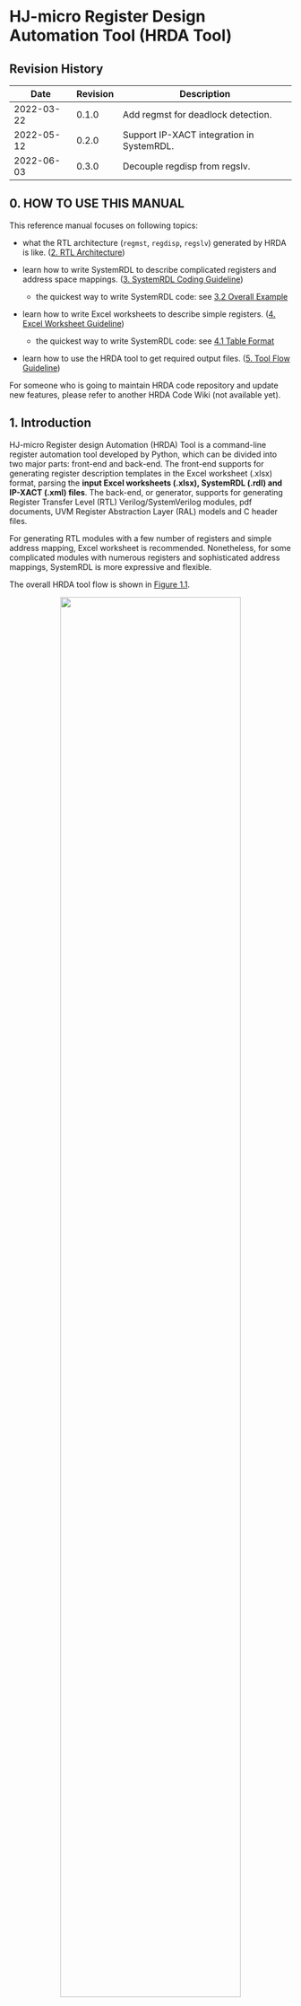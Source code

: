 # **HJ-micro Register Design Automation Tool (HRDA Tool)**

## **Revision History**

| Date       | Revision | Description                               |
| ---------- | -------- | ----------------------------------------- |
| 2022-03-22 | 0.1.0    | Add regmst for deadlock detection.        |
| 2022-05-12 | 0.2.0    | Support IP-XACT integration in SystemRDL. |
| 2022-06-03 | 0.3.0    | Decouple regdisp from regslv.             |

<div STYLE="page-break-after: always;"></div>

## **0. HOW TO USE THIS MANUAL**

This reference manual focuses on following topics:

- what the RTL architecture (`regmst`, `regdisp`, `regslv`) generated by HRDA is like. ([2. RTL Architecture](#2-rtl-architecture))

- learn how to write SystemRDL to describe complicated registers and address space mappings. ([3. SystemRDL Coding Guideline](#3-systemrdl-coding-guideline))

  - the quickest way to write SystemRDL code: see [3.2 Overall Example](#32-overall-example)

- learn how to write Excel worksheets to describe simple registers. ([4. Excel Worksheet Guideline](#4-excel-worksheet-guideline))

  - the quickest way to write SystemRDL code: see [4.1 Table Format](#41-table-format)

- learn how to use the HRDA tool to get required output files. ([5. Tool Flow Guideline](#5-tool-flow-guideline))

For someone who is going to maintain HRDA code repository and update new features, please refer to another HRDA Code Wiki (not available yet).

<div style="page-break-after: always;"></div>

## **1. Introduction**

HJ-micro Register design Automation (HRDA) Tool is a command-line register automation tool developed by Python, which can be divided into two major parts: front-end and back-end. The front-end supports for generating register description templates in the Excel worksheet (.xlsx) format, parsing the **input Excel worksheets (.xlsx), SystemRDL (.rdl) and IP-XACT (.xml) files**. The back-end, or generator, supports for generating Register Transfer Level (RTL) Verilog/SystemVerilog modules, pdf documents, UVM Register Abstraction Layer (RAL) models and C header files.

For generating RTL modules with a few number of registers and simple address mapping, Excel worksheet is recommended. Nonetheless, for some complicated modules with numerous registers and sophisticated address mappings, SystemRDL is more expressive and flexible.

The overall HRDA tool flow is shown in [Figure 1.1](#pics_tool_flow).

<span id="pics_tool_flow"></span>
<center>
    <img src="docs/pics/tool_flow.svg" width="80%">
    <div style="display: inline-block;
        color: #999;
        padding: 5px;">Figure 1.1 HRDA tool flow
    </div>
</center>

<div style="page-break-after: always;"></div>

### **1.1 Register Template Generator**

The template generator provide convenience for designers who edit Excel worksheets. It generates several template tables including basic register definitions such as name, width, address offset, field definitions, etc., in one worksheet. Designers can refer to these templates and modify them to meet their own requirements.

See template format in [Figure 4.1](#pics_excel_temp_cn), [Figure 4.2](#pics_excel_temp_en).

### **1.2 Parser**

#### **1.2.1 Excel Parser**

The Excel parser check all Excel worksheets provided by the designer, including basic format and design rules, and then converts the parsed register specification model into SystemRDL code, which will be submitted to the `SystemRDL Compiler` later. Intermediate SystemRDL code generation also allows the designer to add more complicated features supported by SystemRDL.

To learn what rules are checked and how to write an acceptable Excel worksheet, see [4. Excel Worksheet Guideline](#4-excel-worksheet-guideline). Once any rule is violated, Excel parser will raise error message and indicate where error occurs.

#### **1.2.2 SystemRDL Parser/Compiler**

SystemRDL parser relies on an open-source project [SystemRDL Compiler](https://github.com/SystemRDL/systemrdl-compiler). SystemRDL Compiler is able to parse, compile, elaborate and check SystemRDL files followed by [SystemRDL 2.0 Specification](https://www.accellera.org/images/downloads/standards/systemrdl/SystemRDL_2.0_Jan2018.pdf) to generate a traversable and hierarchical register model as a Python object. Its basic workflow is shown in [Figure 1.2](#pics_systemrdl_compiler).

<span id="pics_systemrdl_compiler"></span>
<center>
    <img src="docs/pics/systemrdl_compiler.svg" width="80%">
    <div style="display: inline-block;
    color: #999;
    padding: 5px;">Figure 1.2 SystemRDL compiler workflow </div>
</center>

Simple example:

```systemrdl
reg my_reg_t {
    field {} f1;
    field {} f2;
};

addrmap top {
    my_reg_t A[4];
    my_reg_t B;
};
```

Once compiled, the register model can be described like this:

<span id="pics_systemrdl_compiler"></span>
<center>
    <img src="docs/pics/rdlcompiler_ex1.svg" width="80%">
    <div style="display: inline-block;
    color: #999;
    padding: 5px;">Figure 1.3 hierarchical register model</div>
</center>

The hierarchical register model bridges the front-end and the back-end of HRDA. The front-end parser ultimately generates this model, and everything in the back-end is based on it after some pre-processing.

For a detailed description of this model, see SystemRDL Compiler Documentation : <https://systemrdl-compiler.readthedocs.io/en/stable/index.html>

#### **1.2.3 IP-XACT Importer**

The IP-XACT importer relies on an open-source project [PeakRDL-ipxact](https://github.com/SystemRDL/peakrdl-ipxact), and involves the ability to translate from IP-XACT data exchange document format to a SystemRDL register model.

Importing IP-XACT definitions can occur at any point alongside normal SystemRDL file compilation. When an IP-XACT file is imported, the register description is loaded into the SystemRDL register model as if it were an `addrmap` component declaration. Once imported, the IP-XACT contents can be used as-is, or referenced from another SystemRDL file.

### **1.3 Generator**

#### **1.3.1 Model Preprocessor**

The preprocessor traverse the register model compiled by the front-end, during which it modifies and double-check some node properties related to RTL generation.

To be more concrete:

- insert *hdl_path_slice* properties for each `field` instance
- complement user-defined properties for instances
  - *hj_genmst*
  - *hj_genslv*
  - *hj_gendisp*
  - *hj_flatten_addrmap*
  - *hj_use_abs_addr*
- check whether there are illegal assignments and try to fix some wrong property assignments
- filter some instances by assigning *ispresent = false*, thus the UVM RAL model won't consists of them
- complement RTL module names of all `addrmap` instances

#### **1.3.2 RTL Generator**

The RTL Generator is the core functionality of HRDA. It traverses the preprocessed register model and generate RTL code in Verilog/SystemVerilog format.

For the detailed architecture, see [2. RTL Architecture](#2-rtl-architecture).

#### **1.3.3 HTML Generator**

The HTML generator relies on an open-source project [PeakRDL-html](https://github.com/SystemRDL/peakrdl-html). It is able to generate address space documentation HTML file from the preprocessed register model. A simple example of exported HTML is shown in [Figure 1.4](#pics_html_ex).

<span id="pics_html_ex"></span>
<center>
    <img src="docs/pics/html_ex.png" width="80%">
    <div style="display: inline-block;
    color: #999;
    padding: 5px;">Figure 1.4 HTML document example</div>
</center>

------------------------------

**Warning:** Once there are numerous registers, such as tens of thousands, the generation process and the response the generated HTML page will be very slow and stuck at the loading process.

------------------------------

#### **1.3.4 PDF Generator**

(TO BE DONE)

#### **1.3.5 UVM RAL Generator**

The export of the UVM register model relies on an open-source project [PeakRDL-uvm](https://github.com/SystemRDL/peakrdl-uvm).

#### **1.3.6 C Header Generator**

(TO BE DONE)

<div style="page-break-after: always;"></div>

## **2. RTL Architecture**

Control and status regsiters are distributed all around the chip in different subsystems, such as Network-on-chip (NoC), PCIe, MMU, SoC interconnect, Generic Interrupt Controller, etc. Not only hardware logic inside the respective subsystem, but also software needs to access them via system bus. HRDA provides a unified RTL architecture to make all these registers accessible by hardware, and software, namely visible to Application Processors (APs). All RTL modules generated by HRDA tool ultimately forms a network where each subsystem designer occupies one or more register trees (see more details in [2.1 Register Network](#21-register-network)).

<div style="page-break-after: always;"></div>

### **2.1 Register Network**

Register Network, or `reg_network`, is a multi-root hierarchical network. A typical network architecture is shown in [Figure 2.1](#pics_reg_network).

<span id="pics_reg_network"></span>
<center>
    <img src="docs/pics/reg_network.svg"><br>
    <div style="display: inline-block;
    color: #999;
    padding: 5px;">Figure 2.1 register network architecture</div>
</center>

The entire network consists of many Register Tree (`reg_tree`) modules generated by HRDA which may connect to upstream interconnect unit, such as ARM NIC-450 Non-coherent Interconnect. The number of `reg_tree` modules determines the number of interface the upstream interconnect forwards.

Register Access Master, or `regmst`, is the root of a `reg_tree`. It converts `APB` interface to Register Native Access Interface (`reg_native_if`). See more details in [2.2 Register Native Access Interface (reg_native_if)](#22-register-native-access-interface-reg_native_if). Designers can delicately write SystemRDL files to construct multiple `reg_tree` modules, and connect them to upstream NIC-450 to support concurrent register access between different `reg_tree`.

There are some submodules in `reg_tree`:

- Register Access Master (`regmst`): a module generated by HRDA that serves as the root node of `reg_tree`. It is responsible for transfer reception from upstream interconnect and transfer forwarding to downstream modules (actually `regdisp`), and monitoring child node status as well. See more details in [2.3 Register Access Master (regmst)](#23-register-access-master-regmst).

- Register Dispatcher (`regdisp`): a module generated by HRDA that selectively dispatches transactions from upstream `reg_native_if` to one or more downstream `reg_native_if` by absolute address or base offset. `regdisp` modules can be chained to serve as child nodes (but not terminal nodes) in `reg_tree`. See more details in [2.4 Register Dispatcher (regdisp)](#24-register-dispatcher-regdisp)

- Register Access Slave (`regslv`): a module generated by HRDA that contains all **internal** registers described in SystemRDL. According to design and generation principles, `regslv` modules can only be connected to `regdisp` and serve as terminal nodes in `reg_tree`. If some registers are declared to be **external** in SystemRDL, `regslv` won't generate their RTL code. See more details in [2.5 Register Access Slave (regslv)](#25-register-access-slave-regslv).

- 3rd party IP: registers in other 3rd party IPs can also be accessed by connecting themselves to `reg_tree` via `reg_native_if`. According to design and generation principles, 3rd party IPs can only be connected to `regdisp` nodes and serve as terminal nodes in `reg_tree`.

- Memory: in some situations, memory is used to implement logical registers. External memories can be mapped to the register address space and integrated into the unified management of `reg_network` via `reg_native_if`, at which point the system bus sees no difference in the behavior of memory accesses and register accesses. Memories can only be connected to `regdisp` and serve as terminal nodes in `reg_tree`.

All modules above is corresponding to some components defined in the SystemRDL description written by designers, and their relationship can be found in [3. SystemRDL Coding Guideline](#3-systemrdl-coding-guideline).

------------------------------

**Note:** `reg_network` and `reg_tree` are not the RTL code generation boundry. In other words, there is not a wrapper of `reg_network` and `reg_tree` (but maybe HDRA will implement `reg_tree` wrapper generation in a future release). For now, only separate `regmst`, `regdisp`, `regslv` and bridge components will be generated, so it all depends on designers how to connect `reg_tree` (`regmst` and `regslv`) to the upstream interconnect unit such as NIC-450.

------------------------------

### **2.2 Register Native Access Interface (reg_native_if)**

Typically, except that the upstream interface of `regmst` is `APB`, every module is connected into the register network as a child node in `reg_tree` via Register Native Access Interface (`reg_native_if`). `reg_natvie_if` is used under following circumstances in `reg_network`:

- `regmst <-> regdisp`

- `regdisp <-> regdisp`

- `regdisp <-> regslv`

- `regdisp <-> 3rd party IP`

- `regdisp <-> memory`

All signals are listed in [Table 2.2](#table_rni_def):

<span id="table_rni_def"></span>
| Signal Name | Direction | Width | Description |
| ----------- | --------- | ----- | ----------- |
| req_vld | input from upstream, output to downsream | 1 | request valid |
| ack_vld | output to upstream, input from downsream | 1 | acknowledgement valid |
| addr | input from upstream, output to downsream | BUS_ADDR_WIDTH | address |
| wr_en | input from upstream, output to downsream | 1 | write enable |
| rd_en | input from upstream, output to downsream | 1 | read enable |
| wr_data | input from upstream, output to downsream | BUS_DATA_WIDTH | write data |
| rd_data | output to upstream, input from downsream | BUS_DATA_WIDTH | read data |
<center>
    <div style="display: inline-block;
        color: #999;
        padding: 5px;">Table 2.2 reg_native_if signal definitions
    </div>
</center>

where `BUS_ADDR_WIDTH` defaults to 64 bit, and `BUS_DATA_WIDTH` defaults to 32 bit.

As mentioned before, `reg_native_if` can be forwarded to connect external memories or 3rd party IPs which serve as terminal nodes in `reg_tree`. The following [2.2.1 Write Transaction](#221-write-transaction) and [2.2.2 Read Transaction](#222-read-transaction) sections show basic transaction sequences to help designers integrate modules and connect wires.

For one read or write transaction, **`ack_vld` is not allowed to be asserted by downstream modules before `req_vld` is asserted**.

#### **2.2.1 Write Transaction**

There are two methods for write transactions. One is with no wait state: `ack_vld` is asserted once `req_vld` and `wr_en` raises. The other is with one or more wait states: `ack_vld` is asserted after `req_vld` and `wr_en` have raised for more than one cycles. `req_vld`, `addr`, `wr_en` and `wr_data` should be valid at the same cycle, and are valid for **only one cycle**.

<span id="pics_rni_write_trans_1"></span>
<center>
    <img src="docs/pics/reg_native_if/write_trans_1.svg"><br>
    <div style="display: inline-block;
        color: #999;
        padding: 5px;">Figure 2.3 write transaction with no wait state
    </div>
</center>

<span id="pics_rni_write_trans_2"></span>
<center>
    <img src="docs/pics/reg_native_if/write_trans_2.svg"><br>
    <div style="display: inline-block;
        color: #999;
        padding: 5px;">Figure 2.4 write transaction with one or more wait states
    </div>
</center>

#### **2.2.2 Read Transaction**

There are two methods for read transactions. One is with no wait state: `ack_vld` is asserted and `rd_data` are valid once `req_vld` and `rd_en` raises. The other is with one or more wait states: `ack_vld` is asserted after `req_vld` and `rd_en` have raised for more than one cycles. `req_vld`, `addr`, `rd_en` should be valid at the same cycle, and are valid for **only one cycle**.

<span id="pics_rni_read_trans_1"></span>
<center>
    <img src="docs/pics/reg_native_if/read_trans_1.svg"><br>
    <div style="display: inline-block;
        color: #999;
        padding: 5px;">Figure 2.5 read transaction with no wait state
    </div>
</center>

<span id="pics_rni_read_trans_2"></span>
<center>
    <img src="docs/pics/reg_native_if/read_trans_2.svg"><br>
    <div style="display: inline-block;
    color: #999;
    padding: 5px;">Figure 2.6 read transaction with one or more wait states
</div>
</center>

### **2.3 Register Access Master (regmst)**

The top-level (root) `addrmap` instance in SystemRDL corresponds to a `regmst` module, and the RTL module name (also file name) is `regmst_<suffix>`, where `<suffix>` is instance name of root `addrmap` in SystemRDL.

If input files are Excel worksheets only, all of them will be converted to SystemRDL and an extra top-level (root) `addrmap` will be automatically generated, the instance name is `excel_top` or assigned by `-m/--module` option (see [5.2 Command Options and Arguments](#52-command-options-and-arguments)).

`regmst` is the root node of `reg_tree`, and is responsible for monitoring all downstream nodes. [Figure 2.7](#pics_regmst_rtl_infra) shows the architecture of `regmst`.

<span id="pics_regmst_rtl_infra"></span>
<center>
    <img src="docs/pics/regmst_rtl_infra.svg">
    <div style="display: inline-block;
        color: #999;
        padding: 5px;">Figure 2.7 regmst architecture
    </div>
</center>

`regmst` bridges SoC-level interconnect (`APB` now) and `reg_native_if`. `addr_decoder` decodes the **absolute address** from `APB` interface and `mst_fsm` launches the access request to downstream modules (actually `regdisp`).

Then `regmst` starts a timer. If a timeout event occurs in waiting for response from downstream modules, `regmst` responds to the upstream interconnect with `PREADY` and `PSLVERR` asserted, and with fake data `0xdead_1eaf` if it is a read transaction, and aseerts an interrupt to report the timeout event. Meanwhile, unresponded request information is logged in local registers of `regmst` and software is able to determine the problematic module by reading them. Software also can assert soft reset by writing to the soft-reset register, which results in `regmst` broadcasting a synchronous reset signal to all downstream modules so that all sequential logic (FSM in `regslv`, all flip-flops, bridge components, etc.) can be reset to prevent `reg_tree` from being stuck in waiting for response (`ack_vld`).

`regmst` module does not support outstanding transactions, so the process logic is quite straitforward:

  1. Once receiving a APB transaction, `addr_decoder` in `regmst` decodes the **absolute address** to determine whether current access belongs to its downstream modules

  2. `regmst` forwards access to the downstream `regdisp` module, then waits for response (`ack_vld`), and starts a timer as well.

     - If downstream modules responds with `ack_vld` asserted in `reg_native_if`, `regmst` responds to the upstream interconnect with `PREADY` asserted in `APB` interface, then `mst_fsm` resets timer and returns to idle state.

     - If a timeout event occurs, `regmst` logs current address, finishes the transaction with `PREADY` and `PSLVERR` asserted, and returns fake data if it is a read transaction, and asserts the interrupt signal.

     - Software sets the soft-reset register inside `regmst` which then asserts global synchronous reset signal to all downstream modules.

With regard to clock domain, `regmst` runs on the register native domain (typically 50MHz).

[Table 2.8](#table_regmst_ports) shows port definitions of `regmst`.

// TODO
<span id="table_regmst_ports"></span>
|    Port     | Direction | Width | Description |
| ----------- | --------- | ----- | ----------- |
<center>
    <div style="display: inline-block;
        color: #999;
        padding: 5px;">Table 2.8 regmst port definition
    </div>
</center>

### **2.4 Register Dispatcher (regdisp)**

The immediate sub-addrmap instance of root `addrmap` or any `addrmap` instance which is assigned *hj_gendisp = true* corresponds to a `regdisp` module, and the RTL module name (also file name) is `regdisp_<suffix>`, where `<suffix>` is current `addrmap` instance name in SystemRDL.

`regdisp` is responsible for one-to-many access request dispatch like an inverse multiplexor, and it is **the only module in `reg_tree` that can connect multiple downstream modules which may be `regslv` modules implementing internal registers, 3rd party IPs, external memories or another `regdisp` module via `reg_native_if`**. [Figure 2.9](#pics_regdisp_rtl_infra) shows the architecture of `regdisp`.

<span id="pics_regdisp_rtl_infra"></span>
<center>
    <img src="docs/pics/regdisp_rtl_infra.svg"><br>
    <div style="display: inline-block;
        color: #999;
        padding: 5px;">Figure 2.9 regdisp architecture
    </div>
</center>

As [Figure 2.9](#pics_regdisp_rtl_infra) shows, `regdisp` has additional optional functionalities based on design requirements described in SystemRDL by explicitly assigning user-defined properties such as *hj_use_abs_addr*, *hj_use_upstream_ff*, *hj_use_backward_ff* in `addrmap` components (see [3.1.10 Addrmap Component](#3110-addrmap-component)):

- Convert absolute address to base offset in `reg_native_if::addr` (assign *hj_use_abs_addr = false* in current `addrmap` representing for `regdisp`)

  - If base address of the downstream module is aligned, simply clip several high bits of `addr`. For example,

    ```verilog
    // cut 48 higher bits and reserve only 16 lower bits
    assign  downstream__addr_pre[0] = {48'b0, downstream__addr_imux[0]][15:0]};
    ```

  - Otherwise, generate a subtractor. For example,

    ```verilog
    // base address is 0x20c
    assign  downstream__addr_pre[0] = downstream__addr_imux[0] - 64'h20c;
    ```

- Insert DFFs alongside the forward datapath of `reg_native_if` (assign *hj_use_upstream_ff = true* in immediate sub-addrmap of current `addrmap` representing for `regdisp`)

- Insert a DFF alongside the backward datapath of `reg_native_if` (assign *hj_use_backward_ff = true* in current `addrmap` representing for `regdisp`)

With regard to clock domain, `regdisp` runs on the register native domain (typically 50MHz).

[Table 2.10](#table_regdisp_ports) shows port definitions of `regdisp`.

<span id="table_regdisp_ports"></span>
|    Port             | Direction | Width | Description |
| ------------------  | --------- | ----- | ----------- |
| upstream__req_vld   | input     | 1 |
| upstream__ack_vld   | output    | 1 |
| upstream__wr_en     | input     | 1 |
| upstream__rd_en     | input     | 1 |
| upstream__addr      | input     | BUS_ADDR_WIDTH |
| upstream__wr_data   | input     | BUS_DATA_WIDTH |
| upstream__rd_data   | output    | BUS_DATA_WIDTH |
| downstream__req_vld | output    | 1 |
| downstream__ack_vld | input     | 1 |
| downstream__wr_en   | output    | 1 |
| downstream__rd_en   | output    | 1 |
| downstream__addr    | output    | BUS_ADDR_WIDTH |
| downstream__wr_data | output    | BUS_DATA_WIDTH |
| downstream__rd_data | input     | BUS_DATA_WIDTH |
<center>
    <div style="display: inline-block;
        color: #999;
        padding: 5px;">Table 2.10 regdisp port definition
    </div>
</center>

### **2.5 Register Access Slave (regslv)**

`regslv` modules are used to implement internal registers. Any `addrmap` instance which is assigned *hj_genslv = true* or an Excel worksheet corresponds to a `regslv` module, and the RTL module name (also file name) is `regslv_<suffix>`, where `<suffix>` is the `addrmap` instance name in SystemRDL or Excel worksheet name.

[Figure 2.11](#pics_regslv_rtl_infra) shows the architecture of `regslv`.

<span id="pics_regslv_rtl_infra"></span>
<center>
    <img src="docs/pics/regslv_rtl_infra.svg"><br>
    <div style="display: inline-block;
        color: #999;
        padding: 5px;">Figure 2.11 regslv architecture
    </div>
</center>

`regslv` is the terminal node in `reg_tree` and its immediate parent node is `regdisp`, so it does not forward any interface. Designers should use `regdisp` if they want to forward interface to 3rd party IPs or external memories.

[Table 2.12](#table_regdisp_ports) shows port definition of `regslv`.

// TODO
<span id="table_regslv_ports"></span>
|    Port     | Direction | Width | Description |
| ----------- | --------- | ----- | ----------- |
<center>
    <div style="display: inline-block;
        color: #999;
        padding: 5px;">Table 2.12 regslv port definition
    </div>
</center>

#### **2.5.1 slv_fsm**

`slv_fsm` is a finite state machine (FSM) that copes with transactions dispatched from the upstream `regdisp` module and controls read and write access to internal registers. Its operating states are shown in [Figure 2.13](#pics_slv_state).

// TODO
<span id="pics_slv_state"></span>
<center>
    <img src="">
    <div style="display: inline-block;
        color: #999;
        padding: 5px;">Table 2.12 regslv port definition
    </div>
</center>

#### **2.5.2 addr_decoder**

// FIXME

```verilog
always_comb begin
    reg_sel = {REG_NUM{1'b0}};
    dummy_reg = 1'b0;
    unique casez (regfile_addr)
        64'h0:reg_sel[0] = 1'b1;
        64'h4:reg_sel[1] = 1'b1;
        default: dummy_reg = 1'b1;
    endcase
end
```

#### **2.5.4 split_mux**

// FIXME

`split_mux` is a one-hot multiplexor with a parameter to specify `group_size`. When number of input candidcates exceed `group_size`, a two-level multiplexor network is constructed and DFFs are inserted between two levels to improve timing performance.

#### **2.5.5 snapshot module**

// FIXME

#### **2.5.6 value_deliver**

// FIXME

### **2.6 Register and Field**

// FIXME

`field` is the structural component at the lowest level. The `field` architecture is shown in [Figure 2.14](#pics_field_rtl_infra).

<span id="pics_field_rtl_infra"></span>
<center>
    <img src="docs/pics/field_rtl_infra.svg">
    <div style="display: inline-block;
        color: #999;
        padding: 5px;">Figure 2.14 field architecture
    </div>
</center>

The `field` module implements hardware and software access types defined in Excel worksheets and SystemRDL.

`sw_ctrl` unit corresponds to software access (read and write) types in Excel worksheets and SystemRDL. It uses software access signals from `slv_fsm` in `regslv`, which are initially forwarded by `reg_native_if` from upstream modules.

All supported software access types are listed in [Table 2.15](#table_sw_acc_prop). `field` can be readable and writeable, write only once, and has some read or write side-effects on software behavior. Additionally, *alias* and *shared* property in SystemRDL can be used to describe `reg` if designers wants to generate registers with more than one software address locations and access types but only one physical implementation. If *alias* or *shared* property is assigned in SystemRDL, a corresponding number of software control (`sw_ctrl`) units will be generated. So for simple register description without *alias* or *shared* property, there is only one `sw_ctrl` unit.

<span id="table_sw_acc_prop"></span>
| Software Access Type | Description                     |
| -------------------- | ------------------------------- |
| RO                   | read only                       |
| RW                   | read and write                  |
| RW1                  | read and write once after reset |
| WO                   | write only                      |
| W1                   | write once after reset          |
| RCLR                 | clear on read                   |
| RSET                 | set on read                     |
| WOCLR                | write 1 to clear                |
| WOSET                | write 1 to set                  |
| WOT                  | write 1 to toggle               |
| WZS                  | write 0 to set                  |
| WZC                  | write 0 to clear                |
| WZT                  | write 0 to toggle               |
<center>
    <div style="display: inline-block;
        color: #999;
        padding: 5px;">Table 2.15 supported software access (read and write) types
    </div>
</center>

`hw_ctrl` unit corresponds to hardware access types in Excel worksheets and SystemRDL. It simply uses `hw_pulse` and `hw_value` for hardware access, and these two signals also appear in `regslv` module port declaration if the `field` instance they belong to are writeable on hardware behavior.

All supported hardware access types are listed in [Table 2.16](#table_hw_acc_prop).

<span id="table_hw_acc_prop"></span>
| Hardware Access Type | Description                                 |
| -------------------- | ------------------------------------------- |
| RO | read only, thus `hw_pulse` and `hw_value` are not generated as `regslv` module ports |
| RW | read, and write when `hw_pulse` is asserted |
| CLR | bitwise clear, and `hw_pulse` input is ignored |
| SET | bitwise set, and `hw_pulse` input is ignored |
<center>
    <div style="display: inline-block;
        color: #999;
        padding: 5px;">Table 2.16 supported software access (read and write) types
    </div>
</center>

All supported sodtware and hardware access types also can be found in a generated verilog header file `xregister.vh`.

------------------------------

**Note:** `hw_pulse` and `hw_value` correspond to `<field_inst_name>__pulse` and `<field_inst_name>__next_value` as port names of `regslv`, and `field_value` corresponds to `<field_inst_name>__curr_value` as the port name of `regslv`.

------------------------------

Additionally, there are some other advanced features in SystemRDL that can be implemented and generated as RTL code. See more in [SystemRDL Coding Guideline](#systemrdl-coding-guideline).

`field` is concatenated to form `register` and mapped into address space for software access, as shown in [Figure 2.17](#pics_field_concat_reg).

// FIXME
<span id="pics_field_concat_reg"></span>
<center>
    <img src="">
    <div style="display: inline-block;
        color: #999;
        padding: 5px;">Figure 2.17 fields are concatenated to form registers
    </div>
</center>

### **2.7 Detailed Register Tree Architecture and Performance Evaluation**

// FIXME

<div style="page-break-after: always;"></div>

## **3. SystemRDL Coding Guideline**

SystemRDL is a language for the design and delivery of intellectual property (IP) products used in designs. SystemRDL semantics supports the entire life-cycle of registers from specification, model generation, and design verification to maintenance and documentation. Registers are not just limited to traditional configuration registers, but can also refer to register arrays and memories.

This chapter is based on the [SystemRDL 2.0 Specification](https://www.accellera.org/images/downloads/standards/systemrdl/SystemRDL_2.0_Jan2018.pdf). In other words, it specifies a subset of SystemRDL syntax and features to use, and some pre-defined properties under this framework. What's more significant, **except for general concepts and rules which may not be covered in [3.1 General Concepts, Rules, and Properties](#31-general-concepts-rules-and-properties) completely, HRDA Tool only interpret SystemRDL features mentioned in this chapter, namely other features are not supported and make no sense or even raise some unknown error in the tool back-end generation process**.

<div style="page-break-after: always;"></div>

### **3.1 General Concepts, Rules, and Properties**

------------------------------

**Def:** Some definition marks and conventions in this chapter:

- `[]` indicates optional parameters. For example, the value assignment is optional in the following line:

  `default property_name [= value];`

- `{}` indicates items that can be repeated zero or more times. For example, the following shows one or more universal properties can be specified for this command:

  `mnemonic_name = value [{{universal_property;}*}];`

- `*` signifies that parameter can be repeated. For example, the following line means multiple properties can be specified for this command:

  `field {[property;]*} name = value;`

------------------------------

#### **3.1.1 Component Definition**

A component in SystemRDL is the basic building block or a container which contains properties that further describe this component’s behavior. There are several structural components in SystemRDL: `field`, `reg`, `mem`, `regfile`, and `addrmap`. All structural components are supported in HRDA Tool, and their mappings to RTL module are as follows:

- `field` describes fields in registers.

- `reg` describes registers that contains many fields

- `regfile` is used to pack the same sort of registers together to make it easier to orgnize them and understand their meaning. `regfile` is also used to allocate an base address.

- `addrmap`: similar to `regfile` on packing register and allocating addresses. What's different and more important, `addrmap` defines the **RTL code generation boundary**. There are five types of `addrmap` which corresponds to `regmst`, `regdisp`, `regslv`, `3rd party IP` and no module in RTL architecture respectively, and they are distinguished by user-defined properties in HRDA (see [3.1.10 Addrmap Component](#3110-addrmap-component)).

Additionally, HRDA supports a non-structural component, `signal`. Signals are used to describe synchronous resets of `field`. But SystemRDL specification does not seem to allow direct reference to `signal` components in property assignment by their names, so HRDA implements it by assigning a string to a user-defined property named `hj_syncresetsignal`, see [3.1.5 Signal Component](#315-signal-component)) and [3.1.6 Field Component](#316-field-component).

SystemRDL components can be defined in two ways: *definitively* or *anonymously*.

- *Definitive* defines a named component type, which is instantiated in a separate statement. The definitive definition is suitable for reuse.

- *Anonymous* defines an unnamed component type, which is instantiated in the same statement. The anonymous definition is suitable for components that are used once.

A *definitive* definition of a component appears as follows.

```systemrdl
component new_component_name [#(parameter_definition [, parameter_definition]*)]
{[component_body]} [instance_element [, instance_element]*];
```

An *anonymous* definition (**and also instantiation**) of a component appears as follows.

```systemrdl
component {[component_body]} instance_element [, instance_element]*;
```

More explanations:

- `component` is one of the keywords mentioned above (`field`, `reg`, `regfile`, `addrmap`, `signal`).

- For a *definitively* defined component, `new_component_name` is the user-specified name for the component.

- For a *definitively* defined component, `parameter_definition` is the user-specified parameter as defined like this:

  ```systemrdl
  parameter_type parameter_name [= parameter_value]
  ```

  where `parameter_type` is a type reference taken from the list of SystemRDL types, `parameter_name` is a user-specified parameter name, and `parameter_value` is an expression whose resolved type should be consistent with `parameter_type`.

- For an *anonymously* defined component, `instance_element` is the description of instantiation attributes, as defined like this:

  ```systemrdl
  instance_name [{[constant_expression]}* | [constant_expression : constant_expression]][addr_alloc]
  ```

- The `component_body` is comprised of zero or more of the following.

  - Default property assignments

  - Property assignments

  - Component instantiations

  - Nested component definitions

- The first instance name of an *anonymous* definition is also used as the component type name.

- The *address allocation operators* like *stride* (`+=`), *alignment* (`%`), and *offset* (`@`) of *anonymous* instances are the same as the definitive instances. See [3.1.4.3 Address Allocation Operator](#3143-address-allocation-operator) for more information.

Components can be defined in any order, as long as each component is defined before it is instantiated. **All structural components (and signals) need to be instantiated before being generated.**

Here is an example for register definition, where the register `myReg` is a definitive definition, and the field `data` is an *anonymous* definition (also instantiation):

```systemrdl
reg myReg #(longint unsigned SIZE = 32, boolean SHARED = true) {
    regwidth = SIZE;
    shared = SHARED;
    field {} data[SIZE – 1];
};
```

For more details, see [SystemRDL 2.0 Specification](https://www.accellera.org/images/downloads/standards/systemrdl/SystemRDL_2.0_Jan2018.pdf) Chapter 5.1.1.

#### **3.1.2 Component Instantiation and Parameterization**

In a similar fashion to defining components, SystemRDL components can be instantiated in two ways.

- A *definitively* defined component is instantiated in a separate statement, as follows:

  ```systemrdl
  type_name [#(parameter_instance [, parameter_instance]*)] instance_element [, instance_element]* ;
  ```

  For example:

  ```systemrdl
  // myReg is defined before
  myReg reg_0, reg_1, reg_2;
  ```

- An *anonymously* defined component is instantiated in the statement that defines it. For example:

  ```systemrdl
  // The following code fragment shows a simple scalar field component instantiation
  field {} myField; // single bit field instance named "myField"

  // The following code fragment shows a simple array field component instantiation.
  field {} myField[8]; // 8 bit field instance named "myField"
  ```

Parameters can be overwritten during component instantiation. Here is an example:

```systemrdl
addrmap myAmap {
    myReg reg32;
    myReg reg32_arr[8];
    myReg #(.SIZE(16)) reg16;
    myReg #(.SIZE(8), .SHARED(false)) reg8;
};
```

For more details, see [SystemRDL 2.0 Specification](https://www.accellera.org/images/downloads/standards/systemrdl/SystemRDL_2.0_Jan2018.pdf) Chapter 5.1.2.

#### **3.1.3 Component Property**

In SystemRDL, components have various properties to determine their behavior. For built-in properties, there are general component properties and specific properties for each component type (`field`, `reg`, `addrmap`, etc.) in SystemRDL. Each property is associated with at least one data type (HRDA supports *boolean*, *string*, *bit*, *longint unsigned*, *accesstype*, *addressingtype*, *onreadtype*, *onwritetype*, *precedencetype*, *array*). In addition to build-in properties, SystemRDL also supports for user-defined properties, and HRDA tool pre-defines some user-defined properties to assist RTL module generation process, which are concretely specified in following chapters of each component type.

##### **3.1.3.1 Property Assignment**

A property assignment appears as follows:

```systemrdl
    property_name [= expression];
```

When expression is not specified, it is presumed the `property_name` is of type boolean and the default value is set to `true`.

For example:

```systemrdl
field myField {
    rclr; // Bool property assign, set implicitly to true
    woset = false; // Bool property assign, set explicitly to false
    name = "my field"; // string property assignment
    sw = rw; // accesstype property assignment
};
```

##### **3.1.3.2 Property Default Value**

Default values for a given property can be set within the current or any enclosing lexical scope. Any components defined in the same or enclosed lexical scope as the default property assignment shall use the default values for properties in the component not explicitly assigned in a component definition. A  specific property default value shall only be set once per scope. A default property assignment appears as follows.

```systemrdl
default property_name [= value];
```

When the value is not specified, the property shall be assigned the boolean value *true*.

For example:

```systemrdl
field {} outer_field ;
reg {
    default name = "default name";
    field {} f1; // assumes the name "default name" from above
    field { name = "new name";} f2; // name assignment overrides "default name"
    outer_field f3 ; // name is undefined, since outer_field is not
                     // defined in the scope of the default name
} some_reg;
```

##### **3.1.3.3 Dynamic Assignment**

Properties can be assigned in two ways. One is at the definition time like the example above, the other way is called *dynamic assignment* using the `->` operator. For example:

```systemrdl
reg {
    field {} f1;
    f1->name = "New name for Field 1";
} some_reg[8];

some_reg->name = "This value is applied to all elements in the array";
some_reg[3]->name = "Only applied to the 4th item in the array of 8";
```

Dynamic assignment allows the designer to overwrite or assign properties outside component definitions, thus provides much convenience for component instantiation.

##### **3.1.3.4 Supported General Properties**

All general component properties supported by HRDA are described in [Table 3.1](#table_general_prop), and other supported component-specific properties are also discussed in following chapters.

<span id="table_general_prop"></span>
| Property | Description                                                    | Type       | Dynamic Assignment |
| -------- | -------------------------------------------------------------- | ---------- | ------------------ |
| name     | Specifies a more descriptivename (for documentation purposes). | *string*   | Support            |
| desc     | Describes the component’s purpose.                             | *string*   | Support            |
<center>
    <div style="display: inline-block;
        color: #999;
        padding: 5px;">Table 3.1 all supported general component properties
    </div>
</center>

#### **3.1.4 Instance Address Allocation**

The offset of an component instance is relative to its parent component instance. If an instance is not explicitly assigned an address using address allocation operators (see [Address Allocation Operator](#3143-address-allocation-operator)), HRDA assigns the address according to the alignment and addressing mode. The address of an instance from the top-level `addrmap` is calculated by adding the instance offset and the offset of all its parent instances.

##### **3.1.4.1 Alignment**

The `alignment` property supported in `addrmap` and `regfile` components defines the byte value of which addresses of all instances inside the corresponding addressable component instance shall be a integral multiple. The value of `alignment` shall be a power of two ($2^N$) and is inherited by all child component instances. By default, instantiated components shall be aligned to a multiple of their width (e.g., the address of a 64-bit register is aligned to the next 8-byte boundary).

A simple example:

```systemrdl
regfile fifo_rfile {
    alignment = 8;
    reg {field {} a;} a; // Address of 0
    reg {field {} a;} b; // Address of 8. Normally would have been 4
};
```

##### **3.1.4.2 Addressing Mode**

The `addressing` property can only be used in `addrmap` component. There are three addressing modes: `compact`, `regalign` (default), and `fullalign`.

- `compact` specifies the components are packed tightly together but are still aligned to the `accesswidth` parameter. Examples are as follows.

```systemrdl
addrmap some_map {
    default accesswidth=32;
    addressing=compact;
    reg { field {} a; } a; // Address 0x0 - 0x3: 4 bytes
    reg { regwidth=64; field {} a; } b; // Address 0x4 - 0x7: lower 32-bit,
                                        // Address 0x8 - 0xB: higher 32-bit
                                        // starting address 0x4 tightly follows previous
                                        // reg "a"
    reg { field {} a; } c[20]; // Address 0xC  - 0xF:  Element 0
                               // Address 0x10 - 0x13: Element 1
                               // Address 0x14 - 0x17: Element 2
};
```

```systemrdl
addrmap some_map {
    default accesswidth=64;
    addressing=compact;
    reg { field {} a; } a; // Address 0x0 - 0x3: 4 bytes
    reg { regwidth=64; field {} a; } b; // Address 0x8 - 0xB:
    reg { field {} a; } c[20]; // Address 0x10 - Element 0
                               // Address 0x14 - Element 1
                               // Address 0x18 - Element 2
                               // starting address is 0x10, align to 64-bit, 4 bytes in 0xC-0xF is skipped
};
```

- `regalign` (default) specifies the components are packed in a way that each component's start address is a multiple of its size (in bytes). Array elements are aligned according to the individual element's size (this results in no gap between the array elements). This generally results in simpler address decode logic. Examples are as follows.

```systemrdl
addrmap some_map {
  default accesswidth = 32;
  addressing = regalign;
  reg { field {} a; } a; // Address 0x0
  reg { regwidth=64; field {} a; } b; // Address 0x8-0xF, align to 64-bit
  reg { field {} a; } c[20]; // Address 0x10
                             // Address 0x14 - Element 1
                             // Address 0x18 - Element 2
};
```

- `fullalign` The assigning of addresses is similar to `regalign` except for arrays. The alignment value for the first element in an array is the size in bytes of the whole array (i.e., the size of an array element multiplied by the number of elements), rounded up to nearest power of two. The second and subsequent elements are aligned according to their individual size (so there are no gaps between the array elements).

```systemrdl
addrmap some_map {
  default accesswidth = 32;
  addressing = fullalign;
  reg { field {} a; } a; // Address 0
  reg { regwidth=64; field {} a; } b; // Address 8
  reg { field {} a; } c[20]; // Address 0x80 - Element 0
                             // Address 0x84 - Element 1
                             // Address 0x88 - Element 2
                             // starting address align to 4*20=80Byte,
};
```

##### **3.1.4.3 Address Allocation Operator**

When instantiating `reg`, `regfile`, `mem`, or `addrmap`, the address
may be assigned using one of following address allocation operators.

- *offset* (`@`) : It specifies the address for the instance.

    ```systemrdl
    addrmap top {
    regfile example{
        reg some_reg {
        field {} a;
        };
        some_reg a @0x0;
        some_reg b @0x4;
        // Implies address of 8
        // Address 0xC is not implemented or specified
        some_reg c;
        some_reg d @0x10;
        };
    };
   ```

- *stride* (`+=`) : It specifies the address stride when instantiaing an array of components (controls the spacing of the components). The address stride is relative to the previous instane's address. It is only used for arrayed `addrmap`, `regfile`, `reg`, or `mem`.

    ```systemrdl
    addrmap top {
    regfile example {
        reg some_reg { field {} a; };

        some_reg a[10]; // So these will consume 40 bytes
                        // Address 0,4,8,C....

        some_reg b[10] @0x100 += 0x10; // These consume 160-12 bytes of space
                                    // Address 0x100 to 0x103, 0x110 to 0x113,....
        };
    };
    ```

- *alignment* (`%`) : It specifies the aligment of address when instantiaing a component (controls the aligment of the components like property `alignment` does). The initial address alignment is relative to the previous instance's address. `@` and `%=` are mutually exclusive per instance.

    ```systemrdl
    addrmap top {
      regfile example {
          reg some_reg { field {} a; };

          some_reg a[10]; // So these will consume 40 bytes
                          // Address 0,4,8,C....

          some_reg b[10] @0x100 += 0x10; // These consume 160-12 bytes of space
                                      // Address 0x100 to 0x103, 0x110 to 0x113,...

          some_reg c %=0x80; // This means ((address % 0x80) == 0))
                          // So this would imply an address of 0x200 since
                          // that is the first address satisfying address>=0x194
                          // and ((address % 0x80) == 0)
      };
    };
    ```

### **3.1.5 Signal Component**

The `signal` component does not support any property other than general properties in [Table 3.1](#table_general_prop), and all signals are treated and used as synchronous reset of `field` components, thus the user-defined property `hj_syncresetsignal` can be only assigned in `field` components.

For example:

```systemrdl
addrmap foo {
    signal {} mySig;
};
```

### **3.1.6 Field Component**

#### **3.1.6.1 RTL Naming Convention**

Each `field` instance in SystemRDL will be generated to a `field` module instance in `regslv` RTL module. In generated RTL code, stem name of field is `<reg_inst_name>__<field_inst_name>`. Other signals belong to the field are named by prefixing/suffixing elements.

For example, register instance name is `ring_cfg`, field instance name is `rd_ptr`:

1. `field` instance name is `x__<stem>` (prefixed with `x__`): `x__ring_cfg__rd_ptr`

2. output port name for current field value is `<stem>__curr_value`: `ring_cfg__rd_ptr__curr_value`

3. input port for update its value from hardware is `<stem>__next_value`: `ring_cfg__rd_ptr__next_value`

4. input port for qualifying the input update value is `<stem>__pulse`: `ring_cfg__rd_ptr__pulse`

#### **3.1.6.2 Description Guideline**

All specific properties supported in `field` component besides general component properties in [Table 3.1](#table_general_prop) are listed in [Table 3.2](#table_field_prop)

<span id="table_field_prop"></span>
| Property | Notes | Type | Default | Dynamic Assignment |
|----------|-------|------|---------|--------------------|
| `fieldwidth`      | Width of field.                                                                                                                   | *longint unsigned* | 1       | Not Support  |
| `reset`           | Reset value of field.                                                                                                             | *bit*              | 0       | Support |
| `hj_syncresetsignal` | Signal names used as *synchronous reset* of the field.                                                                  | *reference*        |         | Support |
| `name`            | Specifies a more descriptive name (for documentation purposes).                                                                   | *string*           | ""      | Support |
| `desc`            | Describes the component's purpose.  MarkDown syntax is allowed                                                                    | *string*           | ""      | Support |
| `sw`              | Software access type, one of `rw`, `r`, `w`, `rw1`, `w1`, or `na`.                                                                | *access type*      | `rw`    | Support |
| `onread`          | Software read side effect, one of `rclr`, `rset`, or `na`.                                                                        | *onreadtype*       | `na`    | Support |
| `onwrite`         | Software write side effect, one of `woset`, `woclr`, `wot`, `wzs`, `wzc`, `wzt`, or `na`.                                         | *onwritetype*      | `na`    | Support |
| `swmod`           | Populate an output signal which is asserted when field is modified by software (written or read with a set or clear side effect). | *boolean*          | false   | Support |
| `swacc`           | Populate an output signal which is asserted when field is read.                                                                   | *boolean*          | false   | Support |
| `singlepulse`     | Populate an output signal which is asserted for one cycle when field is written 1.                                                | *boolean*          | false   | Support |
| `hw`              | Hardware access type, one of `rw`, or `r`                                                                                         | *access type*      | `r`     | Not Support  |
| `hwclr`           | Hardware clear.  field is cleared upon assertion on hardware signal in bitwise mode.                                              | *boolean*          | false   | Support |
| `hwset`           | Hardware set.  field is set upon assertion on hardware signal in bitwise mode.                                                    | *boolean*          | false   | Support |
| `precedence`      | One of `hw` or `sw`, controls whether precedence is granted to hardware (`hw`) or software (`sw`) when contention occurs.         | *precedencetype*   | `sw`    | Support |
<center>
    <div style="display: inline-block;
        color: #999;
        padding: 5px;">Table 3.2 supported field component properties
    </div>
</center>

More explanations:

`hj_syncresetsignal` is an user-defined property that refer to `signal` components used as synchronous reset for `field` instances. By default, a field doesn't have synchronous reset. Register designers can set `hj_syncresetsignal` property to specify multiple synchronous reset signals. For example:

```systemrdl
reg REG_def {
    regwidth = 32;
    field {
      sw = rw;
    } FIELD_0[31:0] = 0xaaaaaaaa;
};
signal {} srst_1, srst_2, srst_3;

REG_def REG1_SRST;
REG1_SRST.FIELD_0 -> hj_syncresetsignal = "srst_1,srst_2,srst_3";
```

Each synchronous reset signal must be active high and one clock cycle wide. Reset value of synchronous reset is the same as that of asynchronous reset. Assigning `hj_syncresetsignal` property in a `field` instance will generate extra input ports in the corresponding field RTL module and the parent `regslv` module as a synchornous reset signal.

When `singlepulse` is `true`, `onwrite` property is ignored.

Current value of field (`<stem>__curr_value`) always exists as an output port in `regslv`. If `hw = rw`, two more inputs are populated (`<stem>__next_value` and `<stem>__pulse`) for updating field value from user logic. If value from hardware is expected to be continously updated into field, user should tie `<stem>__pulse` to `1'b1`. If either `hwclr` or `hwset` is `true` (they are mutually exclusive), `field` module use `<stem>__next_value` in bitwide mode and ignores `<stem>__pulse`. Each pulse in `<stem>__next_value` will clear or set corresponding bit on `field`.

#### **3.1.6.3 Examples**

```systemrdl
field {sw=rw; hw=r;} f1[15:0] = 1234;

field f2_t {sw=rw; hw=r;};

f2_t f2[16:16] = 0;
f2_t f3[17:17] = 0;

field {
    sw=rw;
    hw=r;
} f4[31:30] = 0;

field {
    sw=rw; hw=r;
} f5[29:28] = 0;
```

### **3.1.7 Register Component**

#### **3.1.7.1 RTL Naming Convention**

Each `reg` instance is a concatenation of `field` instance. In RTL code, no module is implemented for Register. Instead, an `always_comb` block is used to concatenate `curr_value` of `field`. For example:

```verilog
// ring_cfg
always_comb begin
   ring_cfg[31:0] = 32'd0;
   ring_cfg[31]   = ring_cfg__ring_en__curr_value;
   ring_cfg[7:4]  = ring_cfg__ring_size__curr_value[3:0];
end
```

All `field` components in a `reg` share same register `rd_en`, `wr_en`, and `wr_data`.  HRDA tool will connect the correct signal from address decoder to field instances.

#### **3.1.7.2 Description Guideline**

Register definitions are all considered to be *internal*.  *external* is only applied on `regfile` instances.

Additionally, *alias* property is supported on regsiter instances within regfile.

An *alias register* is a register that appears in multiple locations of the same address map. It is physically implemented as a single register such that a modification of the register at one address location appears at all the locations within the address map. From the perspective of software, the accessibility of this register may be different in each address location of the address block.

Alias registers are allocated addresses like physical registers and are decoded like physical registers, but they perform these operations on a previously instantiated register (called the primary register).  Since alias registers are not physical, hardware access and other hardware operation properties are not used. Software access properties for the alias register can be different from the primary register. For example:

```systemrdl
reg some_intr_r { field { level intr; hw=w; sw=r; woclr; } some_event; };
addrmap foo {
  some_intr event1;

  // Create an alias for the DV team to use and modify its properties
  // so that DV can force interrupt events and allow more rigorous structural
  // testing of the interrupt.
  alias event1 some_intr event1_for_dv;
  event1_for_dv.some_event->woclr = false;
  event1_for_dv.some_event->woset = true;
};
```

Another similar property, *shared*, allows the same physical register to be mapped in different address locations.

Registers which *share* or *alias* the same `reg` type are all generated in the same `regslv`. *alias* registers only can be used in one `addrmap`. *shared* registers can be used across different `addrmap` instances whose `hj_flatten_addrmap` is assigned to *true* to make them integrated in the same `regslv` RTL module.

All supported properties are listed in [Table 3.3](#table_reg_prop).

<span id="table_reg_prop"></span>
| Property      | Notes                                                              | Type               | Default | Dynamic Assignment |
|---------------|--------------------------------------------------------------------|--------------------|---------|--------------------|
| `regwidth`    | Width of Register.                                                 | *longint unsigned* | 32      | Not Support        |
| `accesswidth` | Minimum software access width operation performed on the register. | *longint unsigned* | 32      | Not Support        |
| `shared`      | Defines a register as being shared in different address maps.      | *boolean*          | false   | Not Support        |
<center>
<div style="display: inline-block;
color: #999;
padding: 5px;">Table 3.3 supported register component properties</div>
</center>

#### **3.1.7.3 Example**

```systemrdl
reg my64bitReg {
    regwidth = 64;
    field {} a[63:0]=0;
};
reg my32bitReg { regwidth = 32;
    accesswidth = 16;
    field {} a[16]=0;
    field {} b[16]=0;
};
```

### **3.1.8 Regfile Component**

#### **3.1.8.1 Description Guideline**

A `regfile` is as a logical grouping of one or more registers and `regfile` instances. It packs registers together and provides address allocation support, which is useful for introducing an address gap between registers. The only difference between the `regfile` and the address map (`addrmap`) is an `addrmap` defines an RTL implementation boundary where the `regfile` does not. Since `addrmap` define a implementation block boundary, there are some specific properties that are only specified for address maps and not specified for `regfile`.

When `regfile` is instantiated within another `regfile`, HRDA considers inner `regfile` instances are flattened and concatenated to form a larger `regfile`. So `regfile` nesting is just a technique to organize register descriptions.

SystemRDL Specification allows *external* to be applied on `regfile` instances, but HRDA tool ignores *external* declaration on `regfile` instances. `regfile` instances are always considered as a pack of registers.

All supported properties are listed in [Table 3.4](#table_regfile_prop).

<span id="table_regfile_prop"></span>
| Property    | Notes                                                                               | Type               | Default | Dynamic Assignment |
|-------------|-------------------------------------------------------------------------------------|--------------------|---------|---------|
| `alignment` | Specifies alignment of all instantiated components in the associated register file. | *longint unsigned* |         | Not Support |
<center>
    <div style="display: inline-block;
        color: #999;
        padding: 5px;">Table 3.4 supported regfile component properties
    </div>
</center>

#### **3.1.8.2 Example**

```systemrdl
regfile myregfile #(.A (32)) {
    alignment = 32;
    reg { field {} field0; } reg0;
}
```

### **3.1.9 Memory Description**

#### **3.1.9.1 Descriptions Guideline**

Memory (`mem`) instances **should always be declared as *external* during instantiation**. As [Figure 2.1](#pics_reg_network) shows, external memories can only be forwarded by `regdisp` modules, so the parent of `mem` instances in SystemRDL should be Type 2 `addrmap` (see [3.1.10 Addressmap Component](#3110-addrmap-component)).

Other supported properties besides general properties for `mem` are listed in [Table 3.5](#table_mem_prop).

<span id="table_mem_prop"></span>
| Property     | Notes                                             | Type                | Default | Dynamic Assignment |
|--------------|---------------------------------------------------|---------------------|---------|--------------------|
| *mementries* | The number of memory entries, a.k.a memory depth. | *longint unsigned*  |         | Not Support        |
| *memwidth*   | The memory entry bit width, a.k.a memory width.   | *longint unsigned*  |         | Not Support        |
| *hj_cdc*     | Whether to generate a clock domain crossing (CDC) module from register native domain to target domain. | *boolean* | false | Support |
| *hj_use_upstream_ff* | Whether to insert flip-flops for `reg_native_if` from upstream `regdisp`.                      | *boolean* | false | Support |
<center>
    <div style="display: inline-block;
        color: #999;
        padding: 5px;">Table 3.5 supported memory component properties
    </div>
</center>

If *memwidth* is larger than bus *accesswidth* and each memory entry occupies $N$ address slots where $N$ should be power of 2 ($2^i$) to simplify decode logic, `reg_native_if` from upstream `regdisp` to this memory will implement a `snapshot register` to atomically read/write memory entries, and the converted interface has a `ADDR_WIDTH` and `DATA_WIDTH` matching this memory.

If *hj_cdc* is assigned to *true*, `reg_native_if` from upstream `regdisp` to memory will conduct clock domain crossing (CDC).

If *hj_use_upstream_ff* is assigned to *true*, flip-flops will be inserted to `reg_native_if` from upstream `regdisp` to this memory to improve timing performance.

#### **3.1.9.2 Example**

```systemrdl
mem fifo_mem {
    mementries = 1024;
    memwidth = 32;
};
```

### **3.1.10 Addrmap Component**

An address map component (`addrmap`) contains registers (`reg`), register files (`regfile`), memories (`mem`), and other address maps and assigns address to each structural component instance. Non-structural `signal` components also can be defined and instantiated inside `addrmap`. **`addrmap` defines the boundry of RTL implementations**, and there are five types of `addrmap` instances:

- Type 1: treated as `regmst` module (see [2.3 Register Access Master (regmst)](#23-register-access-master-regmst)). It only can and should be defined in top level (root).

- Type 2: treated as `regdisp` module (see [2.4 Register Dispatcher (regdisp)](#24-register-dispatcher-regdisp)). It can be instantiated inside Type 1 `addrmap`, and nested Type 1 `addrmap` instantiation (another `regdisp` under current `regdisp`) is supported. Additionally, the second level `addrmap` must be Type 2.

- Type 3: treated as `regslv` module (see [2.5 Register Access Slave (regslv)](#25-register-access-slave-regslv)). Its parent `addrmap` must be Type 2.

- Type 4: treated as 3rd party IP, so no RTL module is generated. Its parent `addrmap` must be Type 2. **Imported IP-XACT (.xml) files will be automatically treated as Type 4 `addrmap` definitions, and designers can just instantiate them without any other user-defined properties assigned.**

- Type 5: like `regfile`, there is no RTL module and it is flatten in its parent `addrmap` instance. Its parent `addrmap` must be Type 2.

Different types of `addrmap` are distinguished by following user-defined properties: `hj_genmst`, `hj_gendisp`, `hj_genslv` and `hj_flatten_addrmap`, as listed in [Table 3.6](#table_addrmap_recog).

<span id="table_addrmap_recog"></span>
| hj_genmst | hj_gendisp   | hj_genslv    | hj_flatten_addrmap | `addrmap` type | RTL module   | usage |
|-----------|--------------|--------------|--------------------|----------------|--------------|-------|
| true      | *don't care* | *don't care* | *don't care*       | Type 1         | `regmst`     | Generate a `regmst` module as the root node of `reg_tree`. |
| false     | true         | *don't care* | *don't care*       | Type 2         | `regdisp`    | Generate a `regdisp` module to handle one-to-many transaction dispatch. |
| false     | false        | true         | *don't care*       | Type 3         | `regslv`     | Generate a `regslv` module to implement registers. |
| false     | false        | false        | false              | Type 4         | 3rd party IP | Forward a `reg_native_if` to this IP from `regdisp`. |
| false     | false        | false        | true               | Type 5         | All contents in the `addrmap` is flattened in its parent scope. | Use *shared* property to map same register into different address spaces |
<center>
    <div style="display: inline-block;
        color: #999;
        padding: 5px;">Table 3.6 user-defined properties to recognize different types of addrmap
    </div>
</center>

With regard to address allocation, each structural component might have already assigned address offset to its internal component instances, and `addrmap` further adds its base address to them. After the root (top-level) `addrmap` finishes assigning base address, absolute address allocation of all structural component instances are settled.

------------------------------

**Note:** The Type 1 root (top-level) `addrmap` only needs a definition name and its base address is automatically assigned to `0x0`. Any instantiation introduced in [3.1.2 Component Instantiation and Parameterization](#312-component-instantiation-and-parameterization) and address allocation introduced in [3.1.4 Instance Address Allocation](#314-instance-address-allocation) to the root `addrmap` will trigger error in SystemRDL Compiler.

------------------------------

#### **3.1.10.1 RTL Naming Convention**

Naming conventions of RTL module name (also file name) for five types of `addrmap` are as follows.

- Type 1: `regmst_<suffix>`, where `<suffix>` is the **definition name** of top-level `addrmap`.
- Type 2: `regdisp_<suffix>`, where `<suffix>` is the hierarchical instance name of `addrmap`.
- Type 3: `regslv_<suffix>`, where `<suffix>` is the hierarchical instance name of `addrmap`.
- Type 4: no RTL module (only forward interface).
- Type 5: no RTL module (already flatten).

#### **3.1.10.2 Description Guideline**

Other suppored properties besides general component properties for `addrmap` is listed in [Table 3.7](#table_addrmap_prop).

<span id="table_addrmap_prop"></span>
| Property       | Notes                                                                                                            | Type               | Default | Dynamic Assignment |
|----------------|------------------------------------------------------------------------------------------------------------------|--------------------|---------|--------------------|
| *hj_genmst*    | Whether to generate a `regmst` for this `addrmap`.                                                               | *longint unsigned* |         | Support            |
| *hj_gendisp*   | Whether to generate a `regdisp` for this `addrmap`.                                                              | *longint unsigned* |         | Support            |
| *hj_genslv*    | Whether to generate a `regslv` for this `addrmap`.                                                               | *longint unsigned* |         | Support            |
| *hj_flatten_addrmap* | Whether current `addrmap` is flatten in its parent `addrmap` so no RTL module will be generated.           | *longint unsigned* |         | Support            |
| *hj_cdc*       | Whether to generate a clock domain crossing (CDC) module from register native domain to target domain.           | *boolean*          | false   | Support            |
| *hj_use_abs_addr* | Whether to use absolute address as input in current module.                                                   | *boolean*          |         | Support            |
| *hj_use_upstream_ff* | Whether to insert flip-flops for `reg_native_if` from upstream `regdisp`.                                  | *boolean*          | false   | Support            |
| *hj_use_backward_ff* | Whether to insert flip-flops for `reg_native_if` from downstream modules.                                  | *boolean*          | false   | Support            |
| *alignment*    | Specifies alignment of all instantiated components in the address map.                                           | *longint unsigned* |         | Not Support        |
| *addressing*   | Controls how addresses are computed in an address map.                                                           | *addressingtype*   |         | Not Support        |
| *rsvdset*      | The read value of all fields not explicitly defined is set to 1 if rsvdset is `true`; otherwise, it is set to 0. | *boolean*          | true    | Not Support        |
<center>
    <div style="display: inline-block;
        color: #999;
        padding: 5px;">Table 3.7 other supported addrmap component properties
    </div>
</center>

More explanations:

- *hj_cdc* is allowed to be assigned in Type 3 and Type 4 `addrmap` instances. RTL modules corresponding to these `addrmap` instances are connected to a `regdisp` module. If it is assigned to *true*, `reg_native_if` from upstream `regdisp` to current module is at the target clock domain after clock domain crossing (CDC).

- *hj_use_abs_addr* defaults to *false* in Type 3 `addrmap` because the address decoder inside `regslv` module uses **address offset** to access internal registers, and defaults to *true* in Type 1 and Type 2 `addrmap` because `regmst` and `regdisp` modules use **absolute address** to receive, monitor and forward transactions.

- *hj_use_upstream_ff* is used in Type 2, Type 3 and Type 4 `addrmap`. If it is assigned to *true*, flip-flops will be inserted to `reg_native_if` from upstream `regdisp` to current module to improve timing performance (implemented in upstream `regdisp`, see[Figure 2.9](#pics_regdisp_rtl_infra)).

- *hj_use_backward_ff* is used in Type 2 `addrmap` treated as `regdisp`. If it is assigned to *true*, flip-flops will be inserted to `reg_native_if` after many-to-one multiplexor from downstream modules in current `regdisp`, see [Figure 2.9](#pics_regdisp_rtl_infra).

#### **3.1.10.3 Example**

```systemrdl
addrmap some_map {
  desc="xxx";
  reg status {
    // Shared property tells compiler this register
    // will be shared by multiple addrmaps
    shared;

    field {
      hw=rw;
      sw=r;
    } stat1 = 1'b0;
  };


  reg some_axi_reg {
    field {
      desc="credits on the AXI interface";
      } credits[4] = 4'h7;   // End of field: {}

  };  // End of Reg: some_axi_reg


  reg some_ahb_reg {
    field {
      desc="credits on the AHB Interface";
      } credits[8] = 8'b00000011 ;
  };

  addrmap {
    littleendian;

    some_ahb_reg ahb_credits; // Implies addr = 0
    status ahb_stat @0x20;    // explicitly at address=20
    ahb_stat.stat1->desc = "bar"; // Overload the registers property in this instance
  } ahb;

  addrmap { // Define the Map for the AXI Side of the bridge
    bigendian; // This map is big endian
    some_axi_reg axi_credits;   // Implies addr = 0
    status axi_stat @0x40;      // explicitly at address=40
    axi_stat.stat1->desc = "foo"; // Overload the registers property in this instance
  } axi;
} some_map;
```

### **3.1.11 Other User-defined Property (Experimental)**

#### **hj_skip_reg_mux_dff_0**

#### **hj_skip_reg_mux_dff_1**

#### **hj_skip_ext_mux_dff_0**

#### **hj_skip_ext_mux_dff_1**

#### **hj_reg_mux_size**

#### **hj_ext_mux_size**

## **3.2 Overall Example**

Overall example also can be generated by command `hrda template -rdl` (see [5.2 Command Options and Arguments](#52-command-options-and-arguments)).

```SystemRDL
// this is an addrmap definition
// it will be instantiated in the top-level (root) addrmap below and treated as regslv
// in order to generate a regslv module to implement internal registers, designers need assign:
//      hj_gendisp = false;
//      hj_genslv = true;
//      hj_flatten_addrmap = false;
addrmap template_slv{
    hj_gendisp = false;
    hj_genslv = true;
    hj_flatten_addrmap = false;

    name = "template_slv";
    desc = "[Reserved for editing]";

    signal {
        name = "srst_10";
        desc = "[Reserved for editing]";
        activehigh;
    } srst_10;

    // user-defined register definitions start here
    reg {
        name = "TEM";
        desc = "Template Register";
        regwidth = 32;

        // field definitions start here
        field {
            name = "FIELD_1";
            desc = "[Reserved for editing]";
            sw = r; onread = rclr;
            hw = rw;
            hj_syncresetsignal = "srst_10";
        } FIELD_1[17:17] = 0x0;

        field {
            name = "FIELD_2";
            desc = "[Reserved for editing]";
            sw = rw; onread = rset; onwrite = woset;
            hw = rw; hwclr;
        } FIELD_2[16:14] = 0x0;

        field {
            name = "FIELD_3";
            desc = "[Reserved for editing]";
            sw = rw; onwrite = wot;
            hw = rw; hwset;
        } FIELD_3[13:13] = 0x1;
    } TEM @0x0;
};

// at least three levels of addrmap instance are needed
// this is the top-level addrmap, and it will be automatically treated as regmst
addrmap template_mst {
    // it is recommended to assign hj_genmst = true and hj_flatten_addrmap = false
    hj_genmst = true;
    hj_flatten_addrmap = false;
    // this is the second-level addrmap, and it will be automatically treated as regdisp
    addrmap {
        // it is recommended to assign hj_gendisp = true and hj_flatten_addrmap = false
        hj_gendisp = true;
        hj_flatten_addrmap = false;
        // instantiate an addrmap defined above to generate a regslv module,
        // or designers can define an addrmap here
        template_slv template_slv;
    } template_disp;
};
```

<div style="page-break-after: always;"></div>

## **4. Excel Worksheet Guideline**

This guideline is provided for designers who are not familiar with SystemRDL and want to generate simple registers and address mappings.

<div style="page-break-after: always;"></div>

### **4.1 Table Format**

An Excel worksheet example that describes one register is shown in [Figure 4.1](#pics_excel_temp_cn), [Figure 4.2](#pics_excel_temp_en), and designers can use command `hrda template -excel` to generate these templates and modify them (see [5.2 Command Options and Arguments](#52-command-options-and-arguments)).

<span id="pics_excel_temp_cn"></span>
<center>
  <img src="docs/pics/temp_cn.png" width="80%">
  <div style="display: inline-block;
    color: #999;
    padding: 5px;">Figure 4.1 Excel worksheet template (Chinese version)
  </div>
</center>

<span id="pics_excel_temp_en"></span>
<center>
  <img src="docs/pics/temp_en.png" width="80%">
  <div style="display: inline-block;
    color: #999;
    padding: 5px;">Table 4.2 Excel worksheet template (English version)</div>
</center>

Designers shall refer to this template generated by Template Generator, and edit to extend it, like arrange several tables corresponding to more than one registers in the worksheet in a way that a few blank lines separate each table.

Register elements are as follows.

- Register Name: consistent with the `name` property in SystemRDL. It is used to help understand register functionality which will be shown on HTML documents.

- Address Offset: each Excel worksheet is mapped to an `addrmap` component in SystemRDL and has a independent base address. Therefore, the address offset value filled in by the designer is based on the current worksheet's base address. It is recommended to start addressing from `0X0`.

- Register Bitwidth: currently only `32 bit` or `64 bit` is supported. If 32-bit bus interface is used to connected to the whole system, the snapshot feature will be implemented in 64-bit registers.

- Register Abbreviation: consistent with the register instance name in SystemRDL and in RTL modules.

- Register Description: consistent with the `desc` property in the SystemRDL. It is used to help understand register functionality which will be shown on HTML documents.

- Fields: define all fields including `Reserved`, listed in lines one by one.

  - Bit Range: indicates the location of the field in the form of `xx:xx`.

  - Field Name: corresponds to the field instance name of the generated RTL, also consistent with the `name` property in SystemRDL.

  - Field Description: consistent with the `desc` property in SystemRDL.

  - Software Read property (SW Read Type): consistent with the `onread` property in SystemRDL. `R`, `RCLR` and `RSET` are supported.

  - Software Write property (SW Write Type): consistent with the `onwrite` property in SystemRDL. `W`, `W1`,`WOC`, `WOS`, `WOT`, `WZC`, `WZS`, `WZT` are supported.

  - Hardware Type (HW Access Type): consistent with the `hw` property in SystemRDL
  - Reset value: field reset value for synchronous and generic asynchronous reset signals.

  - Synchronous Reset Signals: In addition to the generic asynchronous reset by default, declaration of independent, one or more synchronous reset signals are supported.

Degisners should keep items mentioned above complete, otherwise HRDA will raise error during Excel worksheet parse.

### **4.2 Rules**

Follows are rules that designers should not violate when editing Excel worksheets.

- **BASIC_FORMAT :** Basic format constrained by regular expressions.

  1. the base address must be hexdecimal and prefixed with `0X(x)`

  2. the address offset must be hexdecimal and prefixed with `0X(x)`

  3. the register bitwidth can only be `32 bit` or `64 bit`.

  4. supported field software read and write properties: `R`, `RCLR`, `RSET`, `W`, `W1`, `WOC`, `WOS`, `WOT`, `WZC`, `WZS`, `WZT`

  5. supported field hardware access properties: `R`, `RW`, `SET`, `CLR`

  6. field bit range is in `xx:xx` format

  7. the reset value is hexdecimal and prefixed with `0X(x)`

  8. field synchronous reset signals is `None` if there is none, or there can be one or more, separated by `,` in the case of more than one

- **REG_ADDR :** Legality of the assignment of register address offsets.

  1. address offset is by integral times of the register byte length (called `regalign` method in SystemRDL)

  2. no address overlap is allowed in the same Excel worksheet

- **FIELD_DEFINITION :** Legality of field definitions.

  1. the bit order of multiple fields should be arranged from high to low

  2. the bit range of each field should be arranged in `[high_bit]:[low_bit]` order

  3. field bit range no overlap (3.1), and no omission (3.2)

  4. the reset value cannot exceed the maximum value which field can represent

  5. no duplicate field name except for `Reserved`

  6. the synchronous reset signal of the `Reserved` field should be `None`.

  7. no duplicate synchronous reset signal name in one field.

<div style="page-break-after: always;"></div>

## **5. Tool Flow Guideline**

<div style="page-break-after: always;"></div>

### **5.1 Environment and dependencies**

- Available OS: Windows/Linux

- Python Version 3.7+

  - systemrdl-compiler: <https://github.com/SystemRDL/systemrdl-compiler>

  - PeakRDL-html: <https://github.com/SystemRDL/PeakRDL-html>

  - PeakRDL-uvm: <https://github.com/SystemRDL/PeakRDL-uvm>

### **5.2 Command options and arguments**

- `-h,--help`

  Show help information.

- `-v, --version`

  Show tool version.

- `template`

  Subcommand to generate register templates in Excel worksheet (.xlsx) or SystemRDL (.rdl) format with following command options.

  - `-h, --help`

    Show help information for this subcommand.

  - `-rdl`

    Generate a SystemRDL (.rdl) template.

  - `-excel`

    Generate an Excel worksheet (.xlsx) template.

  - `-d,--dir [DIR]`

    Directory where the template will be generated, the default is the current directory.

  - `-n,--name [NAME]`

    File name of the generated template, if there is a duplicate name, it will be automatically suffixed with a number. Default is `template.xlsx`.

  - `-rnum [RNUM]`

    Number of registers to be included in the generated template. Default is `1`. This option is only for Excel worksheets with `-excel` option.

  - `-rname [TEM1 TEM2 ...]`

    Names of registers in the template to be generated. Default is `TEM` (also for abbreviation). This option is only for Excel worksheets with `-excel` option.

  - `-l, --language [cn | en]`

    Specify the language format of the generated template: `cn/en`, default is `cn`. This option is only for Excel worksheets with `-excel` option.

- `parse`

  Sub-command to parse input Excel(.xlsx) worksheets and SystemRDL(.rdl) files, and compile them into a hierarchical model defined in `systemrdl-compiler`, with following command options.

  - `-h, --help`

    Show help information for this subcommand.

  - `-f, --file [FILE1 FILE2 ...]`

    Specify the input Excel(.xlsx)/SystemRDL(.rdl) files, support multiple, mixed input files at the same time, error will be reported if any of input files do not exist.

  - `-l, --list [LIST]`

    Specify a file list text including all files to be read. Parser will read and parse files in order, if the file list or any file in it does not exist, an error will be reported.

    Note that `-f, --file` or `-l, --list` options must be used but not at the same time. If so, warning message will be reported and parser will ignore the `-l, --list` option.

  - `-g, --generate`

    Explicitly specifying this option parses and converts all input Excel (.xlsx) files to SystemRDL (.rdl) files one by one, with separate `addrmap` for each Excel worksheet. When the input is all Excel (.xlsx) files, parser generates an additional SystemRDL (.rdl) file containing the top-level `addrmap`, which instantiates all child `addrmaps`.

    If this option is not used, Parser will only conduct rule check and parse, thus no additional files will be generated.

  - `-m, --module [MODULE_NAME]`

    If `-g, --generate` option is specified, this option specifies top-level `addrmap` name and top-level RDL file name to be generated for subsequent analysis and further modification.

  - `-gdir, --gen_dir [GEN_DIR]`

    When using the `-g, --generate` option, this option specifies the directory where the files are generated, the default is the current directory.

- `generate`

  subcommand for generating RTL Module, HTML Docs, UVM RAL, C Header Files, with the following command options.

  - `-h, --help`

    Show help information for this subcommand.

  - `-f, --file [FILE1 FILE2 ...]`

    Specify the input Excel (.xlsx) / SystemRDL (.rdl) files, support multiple, mixed input files at the same time, error will be reported if any of input files do not exist.

  - `-l, --list [LIST]`

    Specify a text-based file list including all files to be read. Parser will read and parse files in order, if the file list or any file in it does not exist, an error will be reported.

    Note that `-f, --file` or `-l, --list` options must be used but not at the same time. If so, warning message will be reported and parser will ignore the `-l, --list` option.

  - `-m, --module [MODULE_NAME]`

    Used in the situation where all input files are Excel worksheets. Like `-m` option in `parse` sub-command, this option specifies top-level `addrmap` name and top-level RDL file name to be generated for subsequent analysis and further modification.

  - `-gdir, --gen_dir [dir]`

    Specify the directory where the generated files will be stored. If the directory does not exist, an error will be reported. Default is the current directory.

  - `-grtl, --gen_rtl`

    Specify this option explicitly to generate RTL Module code.

  - `-ghtml, --gen_html`

    Specify this option explicitly to generate the register description in HTML format.

  - `-gral, --gen_ral`

    Specify this option explicitly to generate the UVM RAL verification model.

  - `-gch,--gen_cheader`

    Specifying this option explicitly generates the register C header file.

  - `-gall,--gen_all`

    Specifying this option explicitly generates all of the above files.

### **5.3 Tool Configuration and Usage Examples**

Before trying all below examples, please ensure that you can execute `hrda` command. If execution of `hrda` fails, first check that `hrda` is in `PATH`, if not, try one of following possible solutions:

- switch to the source directory of the tool

- add the executable `hrda` to `PATH`

- use `module` tool and `module load` command for configuration, and it follows the RTL Standard Operating Procedure (rtl_sop).

  - clone the `rtl_sop` repository to your local directory or use `git pull` to get the latest version:

    ```bash
    git clone http://10.2.2.2:2000/hj-micro/rtl_sop.git
    ```

  - load modules:

    ```bash
    module load [path_to_rtl_sop]/setup
    module load inhouse/hrda
    ```

If you can execute `hrda` successfully, it is recommanded to use subcommands and options `-h`, `template -h`, `parse -h`, `generate -h` to get more help information. Examples are as follows:

- Generate a register template.

  ```bash
  mkdir test
  hrda template -n test.xlsx -rnum 3 -rname tem1 tem2 tem3 -d ./test
  hrda template -n test.rdl -d ./test
  ```

- Parse the Excel worksheet and generate corresponding SystemRDL files.

  ```bash
  hrda parse -f test/test.xlsx -g -gdir . /test -m test_top
  # another method: edit and save a list file
  hrda parse -l test.list -g -gdir . /test -m test_top
  ```

- Generate RTL modules, HTML docs, UVM RAL and C header files

  ```bash
  hrda generate -f test.xlsx -gdir . /test -grtl -ghtml -gral -gch
  # another method: edit and save a list file
  hrda generate -l test.list -gdir . /test -gall
  ```

<div style="page-break-after: always;"></div>

## **6. Miscellaneous**

list file format:

```text
# This is a comment.
# Excel files
.\test_1.xlsx
.\test_2.xlsx

# This is a comment.
# RDL files
# .\test_map.rdl
```

<div style="page-break-after: always;"></div>

## **7. Errata**

uvm access type mismatch

<div style="page-break-after: always;"></div>

## **8. Bibliography**

[1] [Accellera: SystemRDL 2.0 Register Description Language](https://www.accellera.org/images/downloads/standards/systemrdl/SystemRDL_2.0_Jan2018.pdf)
